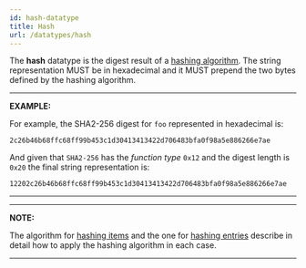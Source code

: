 ```yaml
---
id: hash-datatype
title: Hash
url: /datatypes/hash
---
```


The **hash** datatype is the digest result of a [hashing
algorithm](/glossary/hashing-algorithm). The string representation MUST be in
hexadecimal and it MUST prepend the two bytes defined by the hashing
algorithm.

***
**EXAMPLE:**

For example, the SHA2-256 digest for `foo` represented in hexadecimal is:

```
2c26b46b68ffc68ff99b453c1d30413413422d706483bfa0f98a5e886266e7ae
```

And given that `SHA2-256` has the _function type_ `0x12` and the digest length
is `0x20` the final string representation is:

```
12202c26b46b68ffc68ff99b453c1d30413413422d706483bfa0f98a5e886266e7ae
```
***

***
**NOTE:**

The algorithm for [hashing items](/glossary/item#hash) and the one for [hashing
entries](/glossary/entry#hash) describe in detail how to apply the hashing
algorithm in each case.
***

